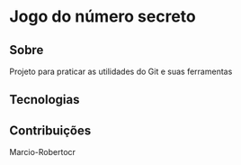 <h1>Jogo do número secreto</h1>

<h2>Sobre</h2>
<p>Projeto para praticar as utilidades do Git e suas ferramentas</p>

<h2>Tecnologias</h2>

## Contribuições

Marcio-Robertocr


```
